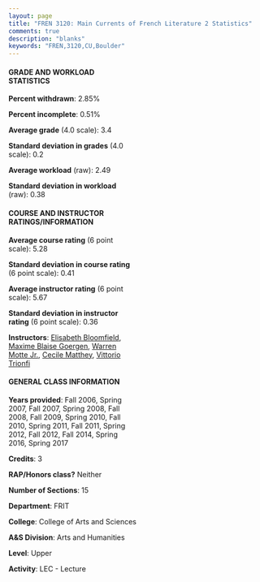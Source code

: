 ```yaml
---
layout: page
title: "FREN 3120: Main Currents of French Literature 2 Statistics"
comments: true
description: "blanks"
keywords: "FREN,3120,CU,Boulder"
---
```

<head>
<script src="https://ajax.googleapis.com/ajax/libs/jquery/2.1.3/jquery.min.js"></script>
<script src="https://dl.dropboxusercontent.com/s/pc42nxpaw1ea4o9/highcharts.js?dl=0"></script>
<!-- <script src="../assets/js/highcharts.js"></script> -->
<style type="text/css">@font-face {
	font-family: "Bebas Neue";
	src: url(https://www.filehosting.org/file/details/544349/BebasNeue Regular.otf) format("opentype");
	}
	h1.Bebas { 
		font-family: "Bebas Neue", Verdana, Tahoma;
	}
</style>
</head>
<body>
	<div id="container" style="float: right; width: 45%; height: 88%; margin-left: 2.5%; margin-right: 2.5%;"></div>
	<script language="JavaScript">
		$(document).ready(function() {
		var chart = {type: 'column'};
		var title = {text: 'Grade Distribution'};
		var xAxis = {categories: ['A','B','C','D','F'],crosshair: true};
		var yAxis = {min: 0,title: {text: 'Percentage'}};
		var tooltip = {headerFormat: '<center><b><span style="font-size:20px">{point.key}</span></b></center>',
		               pointFormat: '<td style="padding:0"><b>{point.y:.1f}%</b></td>',
		               footerFormat: '</table>',shared: true,useHTML: true};
		var plotOptions = {column: {pointPadding: 0.0,borderWidth: 0}};  
		var credits = {enabled: false};var series= [{name: 'Percent',data: [52.74,40.73,5.25,0.0,1.27,]}];
		var json = {};
		json.chart = chart;
		json.title = title;
		json.tooltip = tooltip;
		json.xAxis = xAxis;
		json.yAxis = yAxis;  
		json.series = series;
		json.plotOptions = plotOptions;  
		json.credits = credits;
		$('#container').highcharts(json);
	});
	</script>
</body>
			   
#### GRADE AND WORKLOAD STATISTICS

**Percent withdrawn**: 2.85%

**Percent incomplete**: 0.51%

**Average grade** (4.0 scale): 3.4

**Standard deviation in grades** (4.0 scale): 0.2

**Average workload** (raw): 2.49

**Standard deviation in workload** (raw): 0.38

#### COURSE AND INSTRUCTOR RATINGS/INFORMATION

**Average course rating** (6 point scale): 5.28

**Standard deviation in course rating** (6 point scale): 0.41

**Average instructor rating** (6 point scale): 5.67

**Standard deviation in instructor rating** (6 point scale): 0.36

**Instructors**: <a href='../../instructors/Elisabeth_Bloomfield'>Elisabeth Bloomfield</a>, <a href='../../instructors/Maxime_Blaise_Goergen'>Maxime Blaise Goergen</a>, <a href='../../instructors/Warren_Motte_Jr.'>Warren Motte Jr.</a>, <a href='../../instructors/Cecile_Matthey'>Cecile Matthey</a>, <a href='../../instructors/Vittorio_Trionfi'>Vittorio Trionfi</a>

#### GENERAL CLASS INFORMATION

**Years provided**: Fall 2006, Spring 2007, Fall 2007, Spring 2008, Fall 2008, Fall 2009, Spring 2010, Fall 2010, Spring 2011, Fall 2011, Spring 2012, Fall 2012, Fall 2014, Spring 2016, Spring 2017

**Credits**: 3

**RAP/Honors class?** Neither

**Number of Sections**: 15

**Department**: FRIT

**College**: College of Arts and Sciences

**A&S Division**: Arts and Humanities

**Level**: Upper

**Activity**: LEC - Lecture
